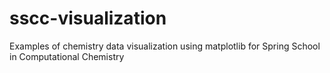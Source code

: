 # sscc-visualization
Examples of chemistry data visualization using matplotlib for Spring School in Computational Chemistry
